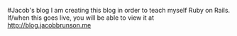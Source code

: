 #Jacob's blog
I am creating this blog in order to teach myself Ruby on Rails.
If/when this goes live, you will be able to view it at http://blog.jacobbrunson.me

